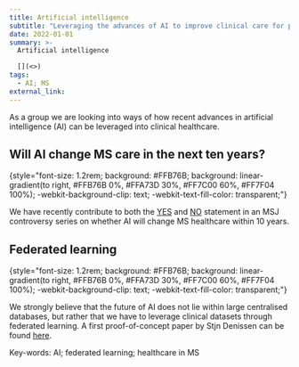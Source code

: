 ```yaml
---
title: Artificial intelligence
subtitle: "Leveraging the advances of AI to improve clinical care for people with MS "
date: 2022-01-01
summary: >-
  Artificial intelligence

  [](<>)
tags:
  - AI; MS
external_link: 
---
```

As a group we are looking into ways of how recent advances in artificial intelligence (AI) can be leveraged into clinical healthcare. 

## Will AI change MS care in the next ten years?
{style="font-size: 1.2rem; background: #FFB76B; background: linear-gradient(to right, #FFB76B 0%, #FFA73D 30%, #FF7C00 60%, #FF7F04 100%); -webkit-background-clip: text; -webkit-text-fill-color: transparent;"}

We have recently contribute to both the [YES](https://journals.sagepub.com/doi/10.1177/13524585221130421) and [NO](https://journals.sagepub.com/doi/10.1177/13524585221125376?url_ver=Z39.88-2003&rfr_id=ori:rid:crossref.org&rfr_dat=cr_pub%20%200pubmed) statement in an MSJ controversy series on whether AI will change MS healthcare within 10 years. 

## Federated learning
{style="font-size: 1.2rem; background: #FFB76B; background: linear-gradient(to right, #FFB76B 0%, #FFA73D 30%, #FF7C00 60%, #FF7F04 100%); -webkit-background-clip: text; -webkit-text-fill-color: transparent;"}

We strongly believe that the future of AI does not lie within large centralised databases, but rather that we have to leverage clinical datasets through federated learning. A first proof-of-concept paper by Stjn Denissen can be found [here](https://www.medrxiv.org/content/10.1101/2023.04.22.23288741v1). 

Key-words: AI; federated learning; healthcare in MS